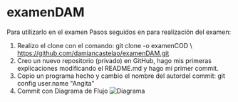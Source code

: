# examenDAM
Para utilizarlo en el examen
Pasos seguidos en para realización del examen:
1. Realizo el clone con el comando: git clone -o examenCOD \ https://github.com/damiancastelao/examenDAM.git
2. Creo un nuevo repositorio (privado) en GitHub, hago mis primeras explicaciones modificando el README.md y hago mi primer commit. 
3. Copio un programa hecho y cambio el nombre del autordel commit: git config user.name "Angita"
4. Commit con Diagrama de Flujo
![Diagrama](Diagrama.jpg)
